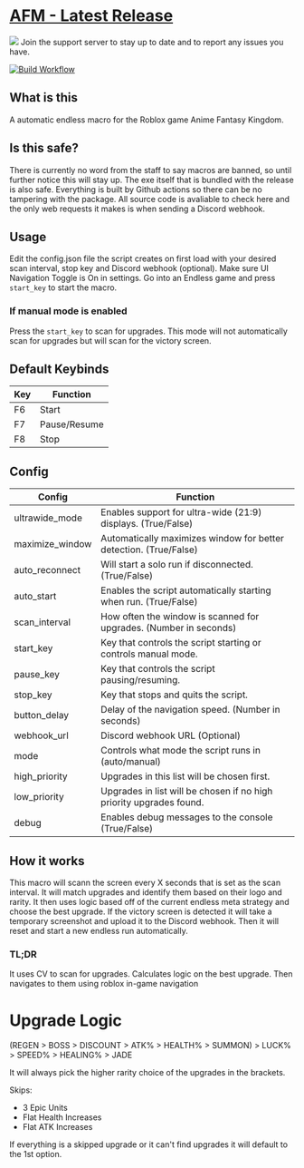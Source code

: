 # [AFM - Latest Release](https://github.com/YOUR_USERNAME/YOUR_REPO/releases/latest/download/AFM.zip)
 [![](https://dcbadge.limes.pink/api/server/https://discord.gg/BzVmGXQ22e)](https://discord.gg/BzVmGXQ22e)
 Join the support server to stay up to date and to report any issues you have.
 
 [![Build Workflow](https://github.com/daftuyda/AFM/actions/workflows/build.yml/badge.svg)](https://github.com/daftuyda/AFM/actions/workflows/build.yml)

## What is this
 A automatic endless macro for the Roblox game Anime Fantasy Kingdom.

## Is this safe?
 There is currently no word from the staff to say macros are banned, so until further notice this will stay up. The exe itself that is bundled with the release is also safe. Everything is built by Github actions so there can be no tampering with the package. All source code is avaliable to check here and the only web requests it makes is when sending a Discord webhook.

## Usage
 Edit the config.json file the script creates on first load with your desired scan interval, stop key and Discord webhook (optional).
 Make sure UI Navigation Toggle is On in settings.
 Go into an Endless game and press `start_key` to start the macro.

 ### If manual mode is enabled
 Press the `start_key` to scan for upgrades.
 This mode will not automatically scan for upgrades but will scan for the victory screen.

## Default Keybinds
| Key | Function     |
|-----|--------------|
| F6  | Start        |
| F7  | Pause/Resume |
| F8  | Stop         |

## Config

| Config          | Function                                                            |
|-----------------|---------------------------------------------------------------------|
| ultrawide_mode  | Enables support for ultra-wide (21:9) displays. (True/False)        |
| maximize_window | Automatically maximizes window for better detection. (True/False)   |
| auto_reconnect  | Will start a solo run if disconnected. (True/False)                 |
| auto_start      | Enables the script automatically starting when run. (True/False)    |
| scan_interval   | How often the window is scanned for upgrades. (Number in seconds)   |
| start_key       | Key that controls the script starting or controls manual mode.      |
| pause_key       | Key that controls the script pausing/resuming.                      |
| stop_key        | Key that stops and quits the script.                                |
| button_delay    | Delay of the navigation speed. (Number in seconds)                  |
| webhook_url     | Discord webhook URL (Optional)                                      |
| mode            | Controls what mode the script runs in (auto/manual)                 |
| high_priority   | Upgrades in this list will be chosen first.                         |
| low_priority    | Upgrades in list will be chosen if no high priority upgrades found. |
| debug           | Enables debug messages to the console (True/False)                  |

## How it works
 This macro will scann the screen every X seconds that is set as the scan interval.
 It will match upgrades and identify them based on their logo and rarity.
 It then uses logic based off of the current endless meta strategy and choose the best upgrade.
 If the victory screen is detected it will take a temporary screenshot and upload it to the Discord webhook.
 Then it will reset and start a new endless run automatically.

### TL;DR
 It uses CV to scan for upgrades.
 Calculates logic on the best upgrade.
 Then navigates to them using roblox in-game navigation

# Upgrade Logic
 (REGEN > BOSS > DISCOUNT > ATK% > HEALTH% > SUMMON) > LUCK% > SPEED% > HEALING% > JADE

 It will always pick the higher rarity choice of the upgrades in the brackets.
 
 Skips:
 - 3 Epic Units
 - Flat Health Increases
 - Flat ATK Increases

 If everything is a skipped upgrade or it can't find upgrades it will default to the 1st option.
